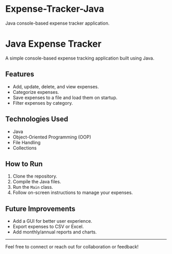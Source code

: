 # Expense-Tracker-Java
Java console-based expense tracker application.
# Java Expense Tracker

A simple console-based expense tracking application built using Java.

## Features
- Add, update, delete, and view expenses.
- Categorize expenses.
- Save expenses to a file and load them on startup.
- Filter expenses by category.

## Technologies Used
- Java
- Object-Oriented Programming (OOP)
- File Handling
- Collections

## How to Run
1. Clone the repository.
2. Compile the Java files.
3. Run the `Main` class.
4. Follow on-screen instructions to manage your expenses.

## Future Improvements
- Add a GUI for better user experience.
- Export expenses to CSV or Excel.
- Add monthly/annual reports and charts.

---

Feel free to connect or reach out for collaboration or feedback!
